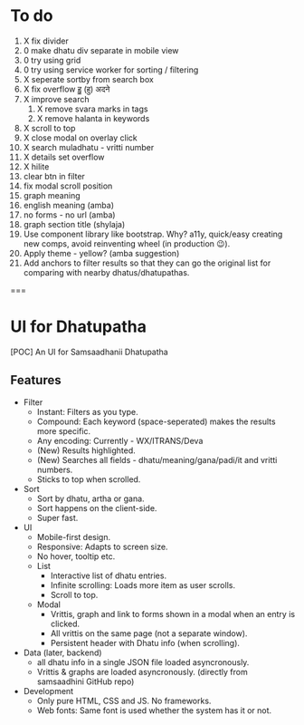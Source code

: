 # To do

1. X fix divider
2. 0 make dhatu div separate in mobile view
3. 0 try using grid
4. 0 try using service worker for sorting / filtering 
5. X seperate sortby from search box
6. X fix overflow हु॒ (हु) अदने 
7. X improve search
    1. X remove svara marks in tags
    2. X remove halanta in keywords
8. X scroll to top
9. X close modal on overlay click
10. X search muladhatu - vritti number
11. X details set overflow
12. X hilite
13. clear btn in filter
14. fix modal scroll position
15. graph meaning
16. english meaning (amba)
17. no forms - no url (amba)
18. graph section title (shylaja)
19. Use component library like bootstrap. Why? a11y, quick/easy creating new comps, avoid reinventing wheel (in production 😉).
20. Apply theme - yellow? (amba suggestion)
21. Add anchors to filter results so that they can go the original list for comparing with nearby dhatus/dhatupathas.

===

# UI for Dhatupatha

\[POC\] An UI for Samsaadhanii Dhatupatha

## Features

- Filter
    - Instant: Filters as you type.
    - Compound: Each keyword (space-seperated) makes the results more specific.
    - Any encoding: Currently - WX/ITRANS/Deva
    - (New) Results highlighted.
    - (New) Searches all fields - dhatu/meaning/gana/padi/it and vritti numbers.
    - Sticks to top when scrolled.
- Sort
    - Sort by dhatu, artha or gana.
    - Sort happens on the client-side.
    - Super fast.
- UI
    - Mobile-first design.
    - Responsive: Adapts to screen size.
    - No hover, tooltip etc.
    - List
        - Interactive list of dhatu entries. 
        - Infinite scrolling: Loads more item as user scrolls.
        - Scroll to top.
    - Modal
        - Vrittis, graph and link to forms shown in a modal when an entry is clicked.
        - All vrittis on the same page (not a separate window).
        - Persistent header with Dhatu info (when scrolling).
- Data (later, backend)
    - all dhatu info in a single JSON file loaded asyncronously.
    - Vrittis & graphs are loaded asyncronously. (directly from samsaadhini GitHub repo)
- Development
    - Only pure HTML, CSS and JS. No frameworks.
    - Web fonts: Same font is used whether the system has it or not.


